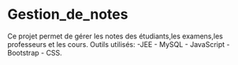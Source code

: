 # Gestion_de_notes
Ce projet permet de gérer les notes des étudiants,les examens,les professeurs et les cours.
Outils utilisés: -JEE - MySQL - JavaScript - Bootstrap - CSS.
